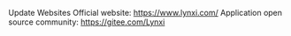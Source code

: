 Update Websites 
Official website: https://www.lynxi.com/
Application open source community: https://gitee.com/Lynxi
